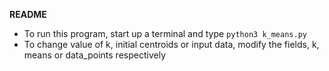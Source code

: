 **README**
* To run this program, start up a terminal and type `python3 k_means.py`
* To change value of k, initial centroids or input data, modify the fields, k, means or data_points respectively